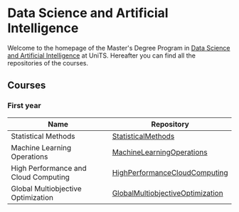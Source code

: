# Data Science and Artificial Intelligence

Welcome to the homepage of the Master's Degree Program in [Data Science and Artificial Intelligence](https://dsai.units.it/) at UniTS. Hereafter you can find all the repositories of the courses.


## Courses

### First year

| Name | Repository |
| ---- | ---------- |
| Statistical Methods | [StatisticalMethods](https://github.com/GabrielePintus/StatisticalMethods) |
| Machine Learning Operations | [MachineLearningOperations](https://github.com/GabrielePintus/MachineLearningOperations) |
| High Performance and Cloud Computing | [HighPerformanceCloudComputing](https://github.com/GabrielePintus/HighPerformanceCloudComputing.git) |
| Global Multiobjective Optimization | [GlobalMultiobjectiveOptimization](https://github.com/GabrielePintus/GlobalMultiobjectiveOptimization) |



